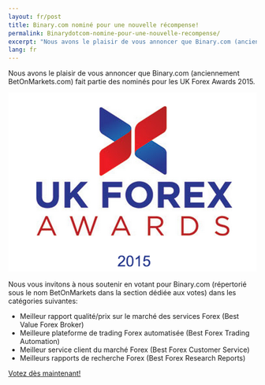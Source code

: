 ```yaml
---
layout: fr/post
title: Binary.com nominé pour une nouvelle récompense!
permalink: Binarydotcom-nomine-pour-une-nouvelle-recompense/
excerpt: "Nous avons le plaisir de vous annoncer que Binary.com (anciennement BetOnMarkets.com) fait partie des nominés pour les UK Forex Awards 2015."
lang: fr 
---
```


Nous avons le plaisir de vous annoncer que Binary.com (anciennement BetOnMarkets.com) fait partie des nominés pour les UK Forex Awards 2015.

![](/images/ukforexawards2015.png)

Nous vous invitons à nous soutenir en votant pour Binary.com (répertorié sous le nom BetOnMarkets dans la section dédiée aux votes) dans les catégories suivantes:  

* Meilleur rapport qualité/prix sur le marché des services Forex (Best Value Forex Broker)
* Meilleure plateforme de trading Forex automatisée (Best Forex Trading Automation)
* Meilleur service client du marché Forex (Best Forex Customer Service)
* Meilleurs rapports de recherche Forex (Best Forex Research Reports)

[Votez dès maintenant!](http://info.binary.com/ukfxawards15)
